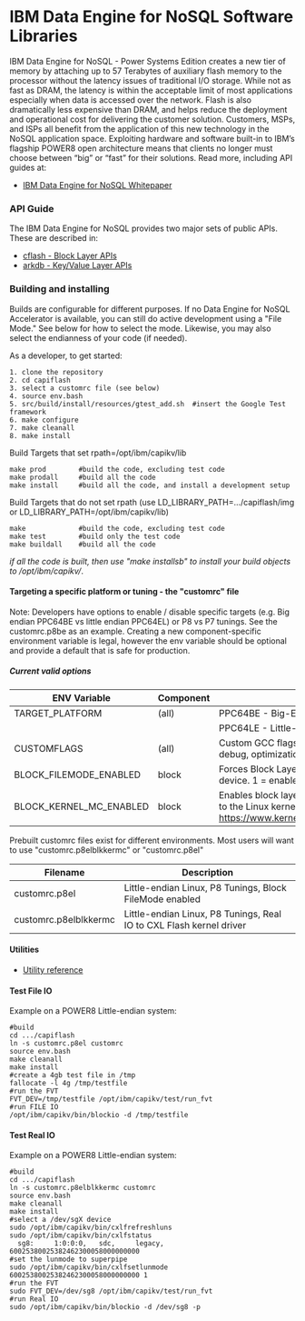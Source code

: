 IBM Data Engine for NoSQL Software Libraries
============================================

IBM Data Engine for NoSQL - Power Systems Edition creates a new tier of memory by attaching up to 57 Terabytes of auxiliary flash memory to the processor without the latency issues of traditional I/O storage. While not as fast as DRAM, the latency is within the acceptable limit of most applications especially when data is accessed over the network. Flash is also dramatically less expensive than DRAM, and helps reduce the deployment and operational cost for delivering the customer solution. Customers, MSPs, and ISPs all benefit from the application of this new technology in the NoSQL application space. Exploiting hardware and software built-in to IBM’s flagship POWER8 open architecture means that clients no longer must choose between “big” or “fast” for their solutions.
Read more, including API guides at:

* [IBM Data Engine for NoSQL Whitepaper](http://ibm.biz/capiflash)


### API Guide
The IBM Data Engine for NoSQL provides two major sets of public APIs. These are described in:
- [cflash - Block Layer APIs](src/block/README.md)
- [arkdb - Key/Value Layer APIs](src/kv/README.md)


### Building and installing

Builds are configurable for different purposes. If no Data Engine for NoSQL Accelerator is available, you can still do active development using a "File Mode." See below for how to select the mode. Likewise, you may also select the endianness of your code (if needed).

As a developer, to get started:
```
1. clone the repository
2. cd capiflash
3. select a customrc file (see below)
4. source env.bash
5. src/build/install/resources/gtest_add.sh  #insert the Google Test framework
6. make configure
7. make cleanall
8. make install
```
Build Targets that set rpath=/opt/ibm/capikv/lib
```
make prod        #build the code, excluding test code
make prodall     #build all the code
make install     #build all the code, and install a development setup
```
Build Targets that do not set rpath (use LD_LIBRARY_PATH=.../capiflash/img or LD_LIBRARY_PATH=/opt/ibm/capikv/lib)
```
make             #build the code, excluding test code
make test        #build only the test code
make buildall    #build all the code
```
*if all the code is built, then use "make installsb" to install your build objects to /opt/ibm/capikv/*.

#### Targeting a specific platform or tuning - the "customrc" file 

Note: Developers have options to enable / disable specific targets (e.g. Big endian PPC64BE vs little endian PPC64EL) or P8 vs P7 tunings. See the customrc.p8be as an example. Creating a new component-specific environment variable is legal, however the env variable should be optional and provide a default that is safe for production.

##### Current valid options

|ENV Variable            | Component | Usage (BOLD = default)|
|----------------------- | --------- | ------------------------|
|TARGET_PLATFORM         | (all)     | PPC64BE - Big-Endian Structures|
|                        |           | PPC64LE - Little-Endian Structures|
|CUSTOMFLAGS             | (all)     | Custom GCC flags. Used typically to enable P8 or P7 tunings, debug, optimization,  etc.|
|BLOCK_FILEMODE_ENABLED  | block     | Forces Block Layer to redirect all IO to a file instead of a CAPI device. 1 = enabled, 0 = disabled|
|BLOCK_KERNEL_MC_ENABLED | block     | Enables block layer to communicate with cxlflash driver built in to the Linux kernel. For more information, see https://www.kernel.org/doc/Documentation/powerpc/cxlflash.txt|

Prebuilt customrc files exist for different environments. Most users will want to use "customrc.p8elblkkermc" or "customrc.p8el"

|Filename                | Description|
|----------------------- | -------------------------------------|
|customrc.p8el           | Little-endian Linux, P8 Tunings, Block FileMode enabled|
|customrc.p8elblkkermc   | Little-endian Linux, P8 Tunings, Real IO to CXL Flash kernel driver|

#### Utilities
- [Utility reference](src/build/install/resources/README.md)

#### Test File IO

Example on a POWER8 Little-endian system:
```
#build
cd .../capiflash
ln -s customrc.p8el customrc
source env.bash
make cleanall
make install
#create a 4gb test file in /tmp
fallocate -l 4g /tmp/testfile
#run the FVT
FVT_DEV=/tmp/testfile /opt/ibm/capikv/test/run_fvt
#run FILE IO
/opt/ibm/capikv/bin/blockio -d /tmp/testfile
```

#### Test Real IO

Example on a POWER8 Little-endian system:
```
#build
cd .../capiflash
ln -s customrc.p8elblkkermc customrc
source env.bash
make cleanall
make install
#select a /dev/sgX device
sudo /opt/ibm/capikv/bin/cxlfrefreshluns
sudo /opt/ibm/capikv/bin/cxlfstatus
  sg8:     1:0:0:0,   sdc,     legacy,    60025380025382462300058000000000
#set the lunmode to superpipe
sudo /opt/ibm/capikv/bin/cxlfsetlunmode 60025380025382462300058000000000 1
#run the FVT
sudo FVT_DEV=/dev/sg8 /opt/ibm/capikv/test/run_fvt
#run Real IO
sudo /opt/ibm/capikv/bin/blockio -d /dev/sg8 -p
```
